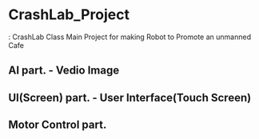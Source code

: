 # CrashLab_Project
: CrashLab Class Main Project for making Robot to Promote an unmanned Cafe

## AI part. - Vedio Image


## UI(Screen) part. - User Interface(Touch Screen)


## Motor Control part.


